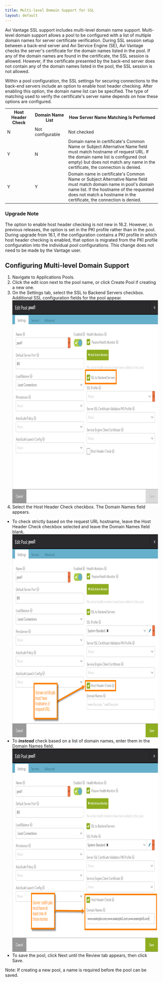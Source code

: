 ```yaml
---
title: Multi-level Domain Support for SSL
layout: default
---
```

Avi Vantage SSL support includes multi-level domain name support. Multi-level domain support allows a pool to be configured with a list of multiple domain names for server certificate verification. During SSL session setup between a back-end server and Avi Service Engine (SE), Avi Vantage checks the server's certificate for the domain names listed in the pool. If any of the domain names are found in the certificate, the SSL session is allowed. However, if the certificate presented by the back-end server does not contain any of the domain names listed in the pool, the SSL session is not allowed.

Within a pool configuration, the SSL settings for securing connections to the back-end servers include an option to enable host header checking. After enabling this option, the domain name list can be specified. The type of matching used to verify the certificate's server name depends on how these options are configured.
<table class="table"> 
 <tbody> 
  <tr> 
   <th>Host Header Check</th> 
   <th>Domain Name List</th> 
   <th width="60%">How Server Name Matching Is Performed</th> 
  </tr> 
  <tr> 
   <td>N</td> 
   <td>Not configurable</td> 
   <td>Not checked</td> 
  </tr> 
  <tr> 
   <td>Y</td> 
   <td>N</td> 
   <td>Domain name in certificate's Common Name or Subject Alternative Name field must match hostname of request URL. If the domain name list is configured (not empty) but does not match any name in the certificate, the connection is denied.</td> 
  </tr> 
  <tr> 
   <td>Y</td> 
   <td>Y</td> 
   <td>Domain name in certificate's Common Name or Subject Alternative Name field must match domain name in pool's domain name list. If the hostname of the requested does not match a hostname in the certificate, the connection is denied.</td> 
  </tr> 
 </tbody> 
</table>

### Upgrade Note

The option to enable host header checking is not new in 16.2. However, in previous releases, the option is set in the PKI profile rather than in the pool. During upgrade from 16.1, if the configuration contains a PKI profile in which host header checking is enabled, that option is migrated from the PKI profile configuration into the individual pool configurations. This change does not need to be made by the Vantage user.

## Configuring Multi-level Domain Support

1. Navigate to Applications Pools.
1. Click the edit icon next to the pool name, or click Create Pool if creating a new one.
1. On the Settings tab, select the SSL to Backend Servers checkbox. Additional SSL configuration fields for the pool appear.
<a href="img/pool-ssl-sam1.png"><img src="img/pool-ssl-sam1.png" alt="pool-ssl-sam1" width="856" height="667"></a>
1. Select the Host Header Check checkbox. The Domain Names field appears.

* To check strictly based on the request URL hostname, leave the Host Header Check checkbox selected and leave the Domain Names field blank.
<a href="img/pool-ssl-sam2.png"><img src="img/pool-ssl-sam2.png" alt="pool-ssl-sam2" width="856" height="667"></a>
* To ***instead*** check based on a list of domain names, enter them in the Domain Names field.
<a href="img/pool-ssl-sam3.png"><img src="img/pool-ssl-sam3.png" alt="pool-ssl-sam3" width="858" height="668"></a>
* To save the pool, click Next until the Review tab appears, then click Save.

Note: If creating a new pool, a name is required before the pool can be saved.